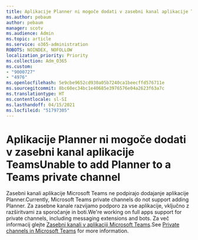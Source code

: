```yaml
---
title: Aplikacije Planner ni mogoče dodati v zasebni kanal aplikacije Teams
ms.author: pebaum
author: pebaum
manager: scotv
ms.audience: Admin
ms.topic: article
ms.service: o365-administration
ROBOTS: NOINDEX, NOFOLLOW
localization_priority: Priority
ms.collection: Adm_O365
ms.custom:
- "9000727"
- "4976"
ms.openlocfilehash: 5e9cbe9652cd930a05b7240ca1beecffd576711e
ms.sourcegitcommit: 8bc60ec34bc1e40685e3976576e04a2623f63a7c
ms.translationtype: HT
ms.contentlocale: sl-SI
ms.lasthandoff: 04/15/2021
ms.locfileid: "51797305"
---
```

# <a name="unable-to-add-planner-to-a-teams-private-channel"></a><span data-ttu-id="abcf6-102">Aplikacije Planner ni mogoče dodati v zasebni kanal aplikacije Teams</span><span class="sxs-lookup"><span data-stu-id="abcf6-102">Unable to add Planner to a Teams private channel</span></span>

<span data-ttu-id="abcf6-103">Zasebni kanali aplikacije Microsoft Teams ne podpirajo dodajanje aplikacije Planner.</span><span class="sxs-lookup"><span data-stu-id="abcf6-103">Currently, Microsoft Teams private channels do not support adding Planner.</span></span>  <span data-ttu-id="abcf6-104">Za zasebne kanale razvijamo podporo za vse aplikacije, vključno z razširitvami za sporočanje in boti.</span><span class="sxs-lookup"><span data-stu-id="abcf6-104">We're working on full apps support for private channels, including messaging extensions and bots.</span></span> <span data-ttu-id="abcf6-105">Za več informacij glejte [Zasebni kanali v aplikaciji Microsoft Teams](https://docs.microsoft.com/microsoftteams/private-channels#what-you-need-to-know-about-private-channels).</span><span class="sxs-lookup"><span data-stu-id="abcf6-105">See [Private channels in Microsoft Teams](https://docs.microsoft.com/microsoftteams/private-channels#what-you-need-to-know-about-private-channels) for more information.</span></span>
